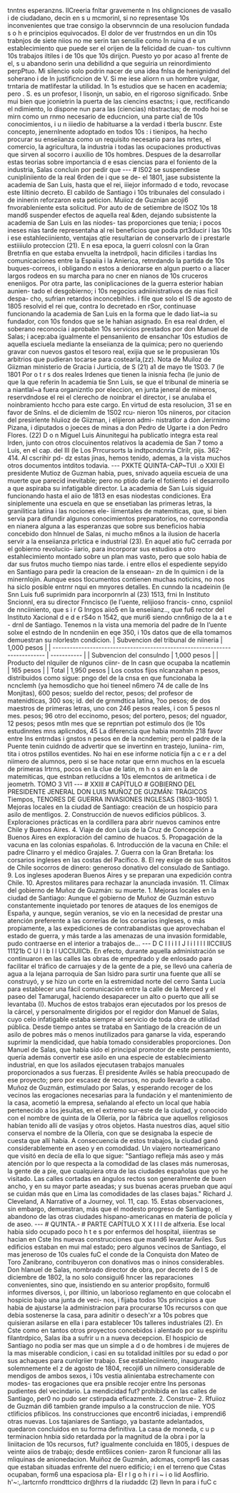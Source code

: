 tnntns esperanzns. IlCreeria fnltar gravemente n Ins ohlignciones de vasallo i de ciudadano, decin en s u mcmorinl, si no representase 10s inconvenientes que trae consigo la observnncin de una resolucion fundada s o h e principios equivocados. El dolor de ver frustrndos en un din 10s trabnjos de siete niios no me serin tan sensilie como In ruina d e un establecimiento que puede ser el orijen de la felicidad de cuan- tos cultivnn 10s trabajos iltiles i de 10s que 10s dirijcn. Puesto yo por acaso a1 frente de el, s u abandono serin una debilidnd a que seguiria un reinordimiento perpPtuo. Mi silencio solo podrin nacer de una idea fnlsa de henignidnd del soherano i de In justificncion de V. Si me iese aliorn n un hombre vulgar, trntaria de matlifestar la utilidad. In 1s estudios que se hacen en academia; pero . S. es un profesor, I lisonjn, un sabio, en el rigoroso significado. Snbe mui bien que jconietrin la puerta de las ciencins esactns; i que, rectificando el ndimiento, lo dispone nun para las (ciencias) nbstractas; de modo hoi se mirn como un rnmo necesario de educncion, una parte cia1 de 10s conocimientos, i u n iiiedio de habituarse a la verdad i tberla buscnr. Este concepto, jenernlnente adoptado en todos 10s : i tienipos, ha hecho procurar su enseiianza como un requisito necesario para las nrtes, el comercio, la agricultura, la industria i todas las ocupaciones productivas que sirven al socorro i auxilio de 10s hombres. Despues de la desarrollar estas teorias sobre importancia d e esas ciencias para el foniento de la industria, Salas concluin por pedir que --- # IS02 se suspendiese cunipliniiento de la real 6rden de i que se de- el 1801, jase subsistente la academia de San Luis, hasta que el rei, iiiejor informado d e todo, revocase este liltinio decreto. El cabildo de Santiago i 10s tribunales del consulado i de ininerin reforzaron esta peticion. Muiioz de Guznian acoji6 fnvorableniente esta solicitud. Por auto de de setiembre de ISOZ 10s 18 mand6 suspender efectos de aquella real &#x26;den, dejando subsistente la academia de San Luis en las niodes- tas proporciones que tenia; i pocos ineses nias tarde representaha al rei beneficios que podia prt3ducir i las 10s i ese estahleciiniento, ventajas qtie resultarian de conservarlo de i prestarle estiiiiulo proteccion (21). E n esa epoca, la guerri colosnl con la Gran Bretnfia en que estaba envuelta la inetrdpoli, hacin dificiles i tardias Ins comunicaciones entre la Espaiia i la Anierica, retnrdando la partida de 10s buques-correos, i obligando n estos a deniorarse en algun puerto o a liacer largos rodeos en su marcha para no cner en nianos de 10s cruceros eneniigos. Por otra parte, las coniplicaciones de la guerra esterior habian aunien- tado el desgobierno; i 10s negocios adniinistrativos de nias ficil despa- cho, sufrian retardos inconcebihles. i file que solo el IS de agosto de 1805 resolvid el rei que, contra lo decretado en rSor, continuase funcionando la academia de San Luis en la forma que le dado Iiat~ia su fundador, con 10s fondos que se le hahian asignado. En esa real drden, el soberano reconocia i aprobabn 10s servicios prestados por don Manuel de Salas; i acep:aba igualmente el pensaniiento de ensanchar 10s estudios de aquella esciuela mediante la enseiianza de la quimica; pero no queriendo gravar con nuevos gastos el tesoro real, exijia que se le propusieran 10s arbitrios que pudieran tocarse para costearla,(zz). Nota de Muiloz de Giizman ministerio de Gracia i Jurticia, de S (21) a1 de mayo tle 1S03. 7 (le 1801 Por o t r s dos reales Irdenes que tienen la inisnia fecha (le junio de que la que referin In academia tie Snn Luis, se que el tribunal de mineria se a niantlal~a fuera organizntlo por eleccion, en junta jeneral de mineros, reservdndose el rei el clerecho de noinbrar el director, i se anulaba el noinbramiento hccho para este cargo. En virtud de esta resolucion, 31 se en favor de Snlns. el de diciemlm de 1S02 rcu- nieron 10s niineros, por citacion del presirlente hluiioz de Giizman, i elijieron admi- nistratlor a don Jerirnimo Pizana, i diputados o joeces de minas a don Pedro de Ugarte i a don Pedro Flores. (22) D o n Miguel Luis Ainunitegui ha publicatlo integra esta real Irden, junto con otros clocuinentos relativos la academia de San 7 tomo a Luis, en el cap. del III (le Los Prrcursorts la indtpcndcnria Clrilr, pijs. 362-414. AI cscrihir pd- dz estas jinas, hemos tenido, ademas, a la vista muchos otros documentos intditos todavia. --- PXKTE QUINTA-CAP~TUI .o XXII El presidente Mutioz de Guzman habia, pues, snivado aqueiia escueia de una muerte que parecid inevitable; pero no ptido darle el fotiiento i el desarrollo a que aspiraba su infatigable director. La academia de San Luis siguid funcionando hasta el aiio de 1813 en esas niodestas condiciones. Era siniplemente una escuela en que se ensetiaban las primeras letras, la granilitica latina i las nociones ele- iiimentales de matemiticas, que, si bien servia para difundir algunos conocimientos preparatorios, no correspondia en nianera alguna a las esperanzas que sobre sus beneficios habia concebido don hlnnuel de Salas, ni mucho m6nos a la ilusion de hacerla servir a la enseiianza prlctica e industrial (23). En aquel atio fuC cerrada por el gobierno revolucio- iiario, para incorporar sus estudios a otro estahlecimiento montado sobre un plan mas vasto, pero que solo habia de dar sus frutos mucho tiempo nias tarde. i entre ellos el espediente sepyido en Santiago para pedir la creacion de la enseaan- zn de In quimicn i de la minernlojin. Aunque esos tlocumentos contienen muchas noticins, no nos ha siclo posible entrnr nqui en mnyores detalles. En cunndo la ncadeinin (le Snn Luis fu6 suprimidn para incorpornrln al (23) 1513, frni In Instituto Sncionnl, era su director Fnncisco (le I’uente, relijioso francis- cnno, cspniiol de nnciiniento, que s i r G Inrgos aiio5 en la enseiianz.., que fu6 rector del Instituto Xacional d e d e rS4o n 1542, que muri6 siendo cnn6nigo de la a t e - drnl de Santiago. Tenemos n la vista una memoria del padre de In I’uente solxe el estndo de In ncndeniin en eqe 350, i 10s datos que de ella tomamos demuestran su nlorlestn condicion. | Subvencion del tribunal de niineria | 1,000 pesos | | --------------------------------------------------------------------------- | ----------- | | Subvencion del consulndo | 1,000 pesos | | Producto del nlquiler de nlgunos ciinr- de In casn que ocupaba la ncatlemin | 165 pesos | | Total | 1,950 pesos | Los costos fijos nlcanzahan n pesos, distribuidos como sigue: pngo del de la cnsa en que funcionaba la ncnclemh (ya hemosdicho que hoi tieneel n6mero 74 de calle de Ins Monjitas), 600 pesos; sueldo del rector, pesos; del profesor de matenidticas, 300 sos; id. del de grnmdtica Iatina, ?oo pesos; de dos maestros de primeras letras, uno con 246 pesos reales, i con 5 pesos nl mes. pesos; 96 otro del eccinomo, pesos; del portero, pesos; del nguador, 12 pesos; pesos mtln mes que se repnrtian pot estimulo dos (le 10s estudinntes mns aplicndos, 45 La diferencia que habia montnln 218 favor entre Ins entrndas i gnstos n pesos en de la ncndemin; pero el padre de la Puente tenin cuidndo de advertir que se invertinn en trastejo, luniina- rim, tita i otros pstillos eventides. No hai en ese informe noticia fijn a c e r a del niimero de alumnos, pero si se hace notar que ernn muchos en la escuela de primeras Irtrns, pocos en la clue de latin, m h o s aim en la de matemiticas, que estnban retlucidns a 10s elemcntos de aritmetica i de jeometrh. TOMO 3 VI1 --- # XXIII # CAPÍTULO # GOBIERNO DEL PRESIDENTE JENERAL DON LUIS MUÑOZ DE GUZMÁN: TRÁGICOS Tiempos, TENORES DE GUERRA INVASIONES INGLESAS (1803-1805) 1. Mejoras locales en la ciudad de Santiago: creación de un hospicio para asilo de mentligos. 2. Construcción de nuevos edificios públicos. 3. Exploraciones prácticas en la cordillera para abrir nuevos caminos entre Chile y Buenos Aires. 4. Viaje de don Luis de la Cruz de Concepción a Buenos Aires en exploración del camino de huacos. 5. Propagación de la vacuna en las colonias españolas. 6. Introducción de la vacuna en Chile: el padre Clinarro y el médico Grajales. 7. Guerra con la Gran Bretaña: los corsarios ingleses en las costas del Pacífico. 8. El rey exige de sus súbditos de Chile socorros de dinero: generoso donativo del consulado de Santiago. 9. Los ingleses apoderan Buenos Aires y se preparan una expedición contra Chile. 10. Aprestos militares para rechazar la anunciada invasión. 11. Clímax del gobierno de Muñoz de Guzmán: su muerte. 1. Mejoras locales en la ciudad de Santiago: Aunque el gobierno de Muñoz de Guzmán estuvo constantemente inquietado por tenores de ataques de los enemigos de España, y aunque, según veranios, se vio en la necesidad de prestar una atención preferente a las correrías de los corsarios ingleses, o más propiamente, a las expediciones de contrabandistas que aprovechaban el estado de guerra, y más tarde a las amenazas de una invasión formidable, pudo contraerse en el interior a trabajos de... --- D C I l i I I J l i l l l l IICCIIUS 11121b C U l l b l l UCClUIICb. En efecto, durante aquella administración se continuaron en las calles las obras de empedrado y de enlosado para facilitar el tráfico de carruajes y de la gente de a pie, se llevó una cañería de agua a la lejana parroquia de San Isidro para surtir una fuente que allí se construyó, y se hizo un corte en la estremidad norte del cerro Santa Lucía para establecer una fácil comunicación entre la calle de la Merced y el paseo del Tamarugal, haciendo desaparecer un alto o puerto que allí se levantaba (I). Muchos de estos trabajos eran ejecutados por los presos de la cárcel, y personalmente dirigidos por el regidor don Manuel de Salas, cuyo celo infatigable estaba siempre al servicio de toda obra de utilidad pública. Desde tiempo antes se trataba en Santiago de la creación de un asilo de pobres más o menos inutilizados para ganarse la vida, esperando suprimir la mendicidad, que había tomado considerables proporciones. Don Manuel de Salas, que había sido el principal promotor de este pensamiento, quería además convertir ese asilo en una especie de establecimiento industrial, en que los asilados ejecutasen trabajos manuales proporcionados a sus fuerzas. El presidente Avilés se había preocupado de ese proyecto; pero por escasez de recursos, no pudo llevarlo a cabo. Muñoz de Guzmán, estimulado por Salas, y esperando recoger de los vecinos las erogaciones necesarias para la fundación y el mantenimiento de la casa, acometió la empresa, señalando al efecto un local que había pertenecido a los jesuitas, en el extremo sur-este de la ciudad, y conocido con el nombre de quinta de la Ollería, por la fábrica que aquellos religiosos habían tenido allí de vasijas y otros objetos. Hasta nuestros días, aquel sitio conserva el nombre de la Ollería, con que se designaba la especie de cuesta que allí había. A consecuencia de estos trabajos, la ciudad ganó considerablemente en aseo y en comodidad. Un viajero norteamericano que visitó en decía de ella lo que sigue: "Santiago refleja más aseo y más atención por lo que respecta a la comodidad de las clases más numerosas, la gente de a pie, que cualquiera otra de las ciudades españolas que yo he visitado. Las calles cortadas en ángulos rectos son generalmente de buen ancho, y en su mayor parte aseadas; y sus buenas aceras prueban que aquí se cuidan más que en Lima las comodidades de las clases bajas." Richard J. Cleveland, A Narrative of a Journey, vol. 11, cap. 15. Estas observaciones, sin embargo, demuestran, más que el modesto progreso de Santiago, el abandono de las otras ciudades hispano-americanas en materia de policía y de aseo. --- # QU1NTA.- # PARTE CAPÍTULO X X I I I de alfxeria. Ese local habia sido ocupado poco h t e s por enfermos del hospital, iiiientras se hacian en Cste Ins nuevas construcciones que mand6 levantar Aviles. Sus edificios estaban en mui mal estado; pero algunos vecinos de Santiago, el mas jeneroso de 10s cuales fuC el conde de la Conquista don Mateo de Toro Zanibrano, contribuyeron con donativos mas o ininos considerables. Don hIanuel de Salas, nombrado director de obra, por decreto de I S de diciembre de 1802, la no solo consigui6 hncer las reparaciones convenientes, sino que, insistiendo en su anterior prop6sito, formul6 informes diversos, i, por illtinio, un laborioso reglamento en que colocabn el hospicio bajo una junta de veci- nos, i fijaba todos 10s principios a que habia de ajustarse la administracion para procurarse 10s recursos con que debia sostenerse la casa, para adinitir o desech'xr a 10s pobres que quisieran asilarse en ella i para establecer 10s talleres industriales (2). En Cste como en tantos otros proyectos concebidos i alentado por su espiritu filantrdpico, Salas iba a sufrir u n a nueva decepcion. El hospicio de Santiago no podia ser mas que un simple a d o de hombres i de mujeres de la mas miserable condicion, i casi en su totalidad iniltiles por su edad o por sus achaques para cunlqriier trabajo. Ese estableciiniento, inaugurado solemnemente el z de agosto de 1804, recoji6 un nilmero considerable de mendigos de ambos sexos, i 10s vestia alinientaba estrechamente con modes- tas erogaciones que era pnsible recojer entre Ins personas pudientes del vecindario. La mendicidad fut? prohibida en las calles de Santiago, per0 no pudo ser cstirpada eficazmente. 2. Construe- 2. Rfuiioz de Guzmán di6 tambien grande impulso a la construccion de niie. YOS ctlificios pfiblicos. Ins construcciones que encontr6 iniciadas, i emprendi6 otras nuevas. Los tajaniares de Santiago, ya bastante adelantados, quedaron concluidos en su forma definitiva. La casa de moneda, c u p terminacion hnbia sido retardada por la magnitud de la obra i por la liniitacion de 10s recursos, fut? igualmente concluida en 1805, i despues de veinte aiios de trabajo; desde ent6iices conien- zaron R funcionar alli las mliquinas de anionedacion. Muiñoz de Guzmán, adcmas, compr6 las casas que estaban situadas enfrente del nuero edificio; i en el terreno que Cstas ocupaban, form6 una espaciosa pla- El r l g o h i r i ~ i o lid Aosflirio. h'~:,.lartcrnfo rrondttcico dr@hrrs d la riudaddc (2) llevn In para i fuC c